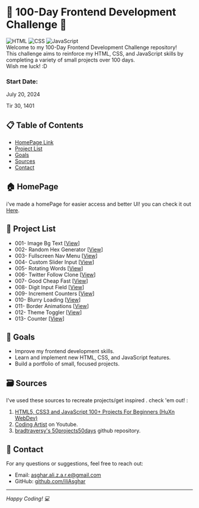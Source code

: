 # 🌟 100-Day Frontend Development Challenge 🌟
![HTML](https://img.shields.io/badge/HTML-5-orange)
![CSS](https://img.shields.io/badge/CSS-3-blue)
![JavaScript](https://img.shields.io/badge/JavaScript-ES6-yellow)
<br>
Welcome to my 100-Day Frontend Development Challenge repository!<br>
This challenge aims to reinforce my HTML, CSS, and JavaScript skills by completing a variety of small projects over 100 days.<br>
Wish me luck! :D


### Start Date: 
July 20, 2024

Tir 30, 1401

## 📋 Table of Contents

- [HomePage Link](#🏠-homepage)
- [Project List](#📂-project-list)
- [Goals](#🎯-goals)
- [Sources](#🗃️-sources)
- [Contact](#📧-contact)

## 🏠 HomePage
i've made a homePage for easier access and better UI! you can check it out [Here](https://iliasghar.github.io/100-Days--100--Frontend--Challanges/homepage.html).

## 📂 Project List

- 001- Image Bg Text [[View](https://iliasghar.github.io/100-Days--100--Frontend--Challanges/homePage/projectPage/projectPage.html?id=1)]
- 002- Random Hex Generator [[View](https://iliasghar.github.io/100-Days--100--Frontend--Challanges/homePage/projectPage/projectPage.html?id=2)]
- 003- Fullscreen Nav Menu [[View](https://iliasghar.github.io/100-Days--100--Frontend--Challanges/homePage/projectPage/projectPage.html?id=3)]
- 004- Custom Slider Input [[View](https://iliasghar.github.io/100-Days--100--Frontend--Challanges/homePage/projectPage/projectPage.html?id=4)]
- 005- Rotating Words [[View](https://iliasghar.github.io/100-Days--100--Frontend--Challanges/homePage/projectPage/projectPage.html?id=5)]
- 006- Twitter Follow Clone [[View](https://iliasghar.github.io/100-Days--100--Frontend--Challanges/homePage/projectPage/projectPage.html?id=6)]
- 007- Good Cheap Fast [[View](https://iliasghar.github.io/100-Days--100--Frontend--Challanges/homePage/projectPage/projectPage.html?id=7)]
- 008- Digit Input Field [[View](https://iliasghar.github.io/100-Days--100--Frontend--Challanges/homePage/projectPage/projectPage.html?id=8)]
- 009- Increment Counters [[View](https://iliasghar.github.io/100-Days--100--Frontend--Challanges/homePage/projectPage/projectPage.html?id=9)]
- 010- Blurry Loading [[View](https://iliasghar.github.io/100-Days--100--Frontend--Challanges/homePage/projectPage/projectPage.html?id=10)]
- 011- Border Animations [[View](https://iliasghar.github.io/100-Days--100--Frontend--Challanges/homePage/projectPage/projectPage.html?id=11)]
- 012- Theme Toggler [[View](https://iliasghar.github.io/100-Days--100--Frontend--Challanges/homePage/projectPage/projectPage.html?id=12)]
- 013- Counter [[View](https://iliasghar.github.io/100-Days--100--Frontend--Challanges/homePage/projectPage/projectPage.html?id=13)]

## 🎯 Goals

- Improve my frontend development skills.
- Learn and implement new HTML, CSS, and JavaScript features.
- Build a portfolio of small, focused projects.

## 🗃️ Sources
I've used these sources to recreate projects/get inspired . check 'em out! :
1. [HTML5, CSS3 and JavaScript 100+ Projects For Beginners
(HuXn WebDev)](https://youtube.com/playlist?list=PLSDeUiTMfxW7lm7P7GZ8qtNFffHAR5d_w&si=bHYhWvkNjxRXMYnb)
2. [Coding Artist](https://www.youtube.com/@CodingArtist) on Youtube.
3. [bradtraversy's 50projects50days](https://github.com/bradtraversy/50projects50days) github repository.

## 📧 Contact

For any questions or suggestions, feel free to reach out:

- Email: [asghar.ali.z.a.r.e@gmail.com](mailto:asghar.ali.z.a.r.e@gmail.com)
- GitHub: [github.com/iliAsghar](https://github.com/iliAsghar)

---

*Happy Coding! 💻*
